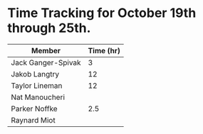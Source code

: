 
# Time Tracking for October 19th through 25th.

| Member             | Time (hr) |
|--------------------|-----------|
| Jack Ganger-Spivak | 3        |
| Jakob Langtry      | 12       |
| Taylor Lineman     | 12       | 
| Nat Manoucheri     |          |
| Parker Noffke      | 2.5      |
| Raynard Miot       |          |
